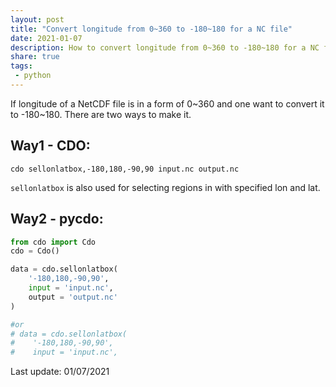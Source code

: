 ```yaml
---
layout: post
title: "Convert longitude from 0~360 to -180~180 for a NC file"
date: 2021-01-07
description: How to convert longitude from 0~360 to -180~180 for a NC file
share: true
tags:
 - python
---
```


If longitude of a NetCDF file is in a form of 0~360 and one want to convert it to -180~180. There are two ways to make it.
## Way1 - CDO:

    cdo sellonlatbox,-180,180,-90,90 input.nc output.nc 
    
`sellonlatbox` is also used for selecting regions in with specified lon and lat. 

## Way2 - pycdo:
```python
from cdo import Cdo 
cdo = Cdo() 

data = cdo.sellonlatbox(
    '-180,180,-90,90', 
    input = 'input.nc', 
    output = 'output.nc'
)     

#or
# data = cdo.sellonlatbox(
#    '-180,180,-90,90', 
#    input = 'input.nc',  
```

Last update: 01/07/2021